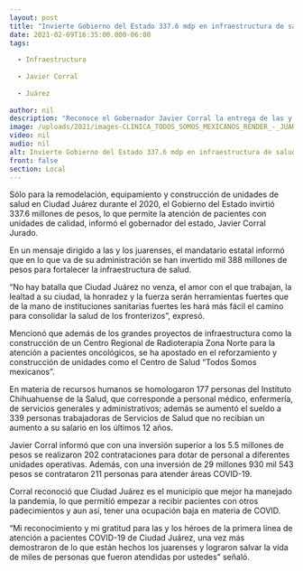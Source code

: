 ```yaml
---
layout: post
title: "Invierte Gobierno del Estado 337.6 mdp en infraestructura de salud en Juárez"
date: 2021-02-09T16:35:00.000-06:00
tags:
  
  - Infraestructura
  
  - Javier Corral
  
  - Juárez
  
author: nil
description: "Reconoce el Gobernador Javier Corral la entrega de las y los Héroes de la Salud"
image: /uploads/2021/images-CLINICA_TODOS_SOMOS_MEXICANOS_RENDER_-_JUAREZ_02.jpeg
video: nil
audio: nil
alt: Invierte Gobierno del Estado 337.6 mdp en infraestructura de salud en Juárez
front: false
section: Local
---
```


Sólo para la remodelación, equipamiento y construcción de unidades de salud en Ciudad Juárez durante el 2020, el Gobierno del Estado invirtió 337.6 millones de pesos, lo que permite la atención de pacientes con unidades de calidad, informó el gobernador del estado, Javier Corral Jurado.

En un mensaje dirigido a las y los juarenses, el mandatario estatal informó que en lo que va de su administración se han invertido mil 388 millones de pesos para fortalecer la infraestructura de salud.

“No hay batalla que Ciudad Juárez no venza, el amor con el que trabajan, la lealtad a su ciudad, la honradez y la fuerza serán herramientas fuertes que de la mano de instituciones sanitarias fuertes les hará más fácil el camino para consolidar la salud de los fronterizos”, expresó.

Mencionó que además de los grandes proyectos de infraestructura como la construcción de un Centro Regional de Radioterapia Zona Norte para la atención a pacientes oncológicos, se ha apostado en el reforzamiento y construcción de unidades como el Centro de Salud “Todos Somos mexicanos”.

En materia de recursos humanos se homologaron 177 personas del Instituto Chihuahuense de la Salud, que corresponde a personal médico, enfermería, de servicios generales y administrativos; además se aumentó el sueldo a 339 personas trabajadoras de Servicios de Salud que no recibían un aumento a su salario en los últimos 12 años.

Javier Corral informó que con una inversión superior a los 5.5 millones de pesos se realizaron 202 contrataciones para dotar de personal a diferentes unidades operativas. Además, con una inversión de 29 millones 930 mil 543 pesos se contrataron 211 personas para atender áreas COVID-19.

Corral reconoció que Ciudad Juárez es el municipio que mejor ha manejado la pandemia, lo que permitió empezar a recibir pacientes con otros padecimientos y aun así, tener una ocupación baja en materia de COVID.

“Mi reconocimiento y mi gratitud para las y los héroes de la primera línea de atención a pacientes COVID-19 de Ciudad Juárez, una vez más demostraron de lo que están hechos los juarenses y lograron salvar la vida de miles de personas que fueron atendidas por ustedes” señaló.